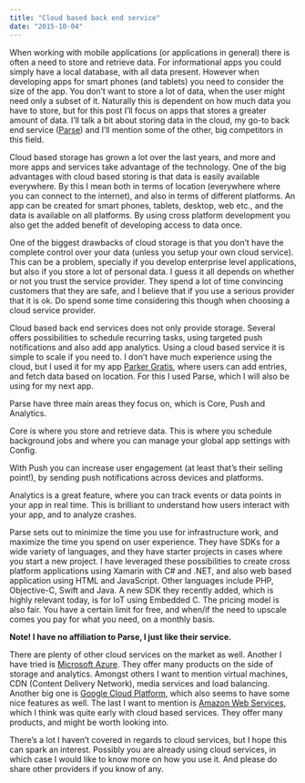 ```yaml
---
title: "Cloud based back end service"
date: "2015-10-04"
---
```


When working with mobile applications (or applications in general) there is often a need to store and retrieve data. For informational apps you could simply have a local database, with all data present. However when developing apps for smart phones (and tablets) you need to consider the size of the app. You don’t want to store a lot of data, when the user might need only a subset of it. Naturally this is dependent on how much data you have to store, but for this post I’ll focus on apps that stores a greater amount of data. I’ll talk a bit about storing data in the cloud, my go-to back end service ([Parse](http://www.parse.com)) and I’ll mention some of the other, big competitors in this field.

Cloud based storage has grown a lot over the last years, and more and more apps and services take advantage of the technology. One of the big advantages with cloud based storing is that data is easily available everywhere. By this I mean both in terms of location (everywhere where you can connect to the internet), and also in terms of different platforms. An app can be created for smart phones, tablets, desktop, web etc., and the data is available on all platforms. By using cross platform development you also get the added benefit of developing access to data once.

One of the biggest drawbacks of cloud storage is that you don’t have the complete control over your data (unless you setup your own cloud service). This can be a problem, specially if you develop enterprise level applications, but also if you store a lot of personal data. I guess it all depends on whether or not you trust the service provider. They spend a lot of time convincing customers that they are safe, and I believe that if you use a serious provider that it is ok. Do spend some time considering this though when choosing a cloud service provider.

Cloud based back end services does not only provide storage. Several offers possibilities to schedule recurring tasks, using targeted push notifications and also add app analytics. Using a cloud based service it is simple to scale if you need to. I don’t have much experience using the cloud, but I used it for my app [Parker Gratis](http://www.parkergratis.no), where users can add entries, and fetch data based on location. For this I used Parse, which I will also be using for my next app.

Parse have three main areas they focus on, which is Core, Push and Analytics.

Core is where you store and retrieve data. This is where you schedule background jobs and where you can manage your global app settings with Config.

With Push you can increase user engagement (at least that’s their selling point!), by sending push notifications across devices and platforms.

Analytics is a great feature, where you can track events or data points in your app in real time. This is brilliant to understand how users interact with your app, and to analyze crashes.

Parse sets out to minimize the time you use for infrastructure work, and maximize the time you spend on user experience. They have SDKs for a wide variety of languages, and they have starter projects in cases where you start a new project. I have leveraged these possibilities to create cross platform applications using Xamarin with C# and .NET, and also web based application using HTML and JavaScript. Other languages include PHP, Objective-C, Swift and Java. A new SDK they recently added, which is highly relevant today, is for IoT using Embedded C. The pricing model is also fair. You have a certain limit for free, and when/if the need to upscale comes you pay for what you need, on a monthly basis.

**Note! I have no affiliation to Parse, I just like their service.**

There are plenty of other cloud services on the market as well. Another I have tried is [Microsoft Azure](http://www.azure.com). They offer many products on the side of storage and analytics. Amongst others I want to mention virtual machines, CDN (Content Delivery Network), media services and load balancing. Another big one is [Google Cloud Platform](https://cloud.google.com/), which also seems to have some nice features as well. The last I want to mention is [Amazon Web Services](https://aws.amazon.com/), which I think was quite early with cloud based services. They offer many products, and might be worth looking into.

There’s a lot I haven’t covered in regards to cloud services, but I hope this can spark an interest. Possibly you are already using cloud services, in which case I would like to know more on how you use it. And please do share other providers if you know of any.
